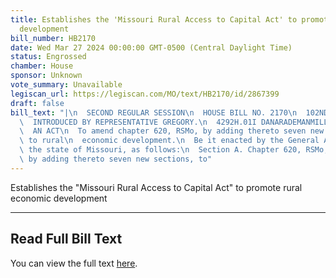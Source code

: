 ```yaml
---
title: Establishes the 'Missouri Rural Access to Capital Act' to promote rural economic
  development
bill_number: HB2170
date: Wed Mar 27 2024 00:00:00 GMT-0500 (Central Daylight Time)
status: Engrossed
chamber: House
sponsor: Unknown
vote_summary: Unavailable
legiscan_url: https://legiscan.com/MO/text/HB2170/id/2867399
draft: false
bill_text: "|\n  SECOND REGULAR SESSION\n  HOUSE BILL NO. 2170\n  102ND GENERAL ASSEMBLY\n\
  \  INTRODUCED BY REPRESENTATIVE GREGORY.\n  4292H.01I DANARADEMANMILLER,ChiefClerk\n\
  \  AN ACT\n  To amend chapter 620, RSMo, by adding thereto seven new sections relating\
  \ to rural\n  economic development.\n  Be it enacted by the General Assembly of\
  \ the state of Missouri, as follows:\n  Section A. Chapter 620, RSMo, is amended\
  \ by adding thereto seven new sections, to"
---
```

Establishes the "Missouri Rural Access to Capital Act" to promote rural economic development

---

## Read Full Bill Text

You can view the full text [here](https://legiscan.com/MO/text/HB2170/id/2867399).

